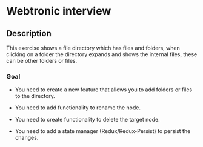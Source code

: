 # Webtronic interview

## Description

This exercise shows a file directory which has files and folders, when clicking on a folder the directory expands and shows the internal files, these can be other folders or files.

### Goal

- You need to create a new feature that allows you to add folders or files to the directory.

- You need to add functionality to rename the node.

- You need to create functionality to delete the target node.

- You need to add a state manager (Redux/Redux-Persist) to persist the changes.
